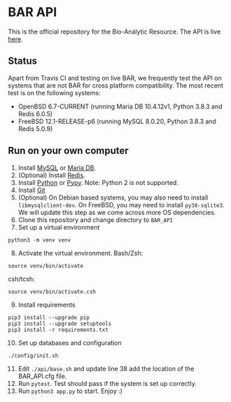 # BAR API

This is the official repository for the Bio-Analytic Resource. The API is live [here](http://bar.utoronto.ca/api/apidocs).

## Status

Apart from Travis CI and testing on live BAR, we frequently test the API on systems that are not BAR for cross platform compatibility. The most recent test is on the following systems:

* OpenBSD 6.7-CURRENT (running Maria DB 10.4.12v1, Python 3.8.3 and Redis 6.0.5)
* FreeBSD 12.1-RELEASE-p6 (running MySQL 8.0.20, Python 3.8.3 and Redis 5.0.9)

## Run on your own computer

1. Install [MySQL](https://www.mysql.com/products/community/) or [Maria DB](https://mariadb.com/downloads/).
2. (Optional) Install [Redis](https://redis.io/download).
3. Install [Python](https://www.python.org/downloads/) or [Pypy](https://www.pypy.org/download.html). Note: Python 2 is not supported.
4. Install [Git](https://git-scm.com/downloads)
5. (Optional) On Debian based systems, you may also need to install ```libmysqlclient-dev```. On FreeBSD, you may need to install ```py38-sqlite3```. We will update this step as we come across more OS dependencies. 
6. Clone this repository and change directory to ```BAR_API```
7. Set up a virtual environment
```
python3 -m venv venv
```
8. Activate the virtual environment. Bash/Zsh:
```
source venv/bin/activate
```
csh/tcsh:
```
source venv/bin/activate.csh
```
9. Install requirements
```
pip3 install --upgrade pip
pip3 install --upgrade setuptools
pip3 install -r requirements.txt
```
10. Set up databases and configuration
```
./config/init.sh
```
11. Edit ```./api/base.sh``` and update line 38 add the location of the BAR_API.cfg file.
12. Run ```pytest```. Test should pass if the system is set up correctly.
13. Run ```python3 app.py``` to start. Enjoy :)


